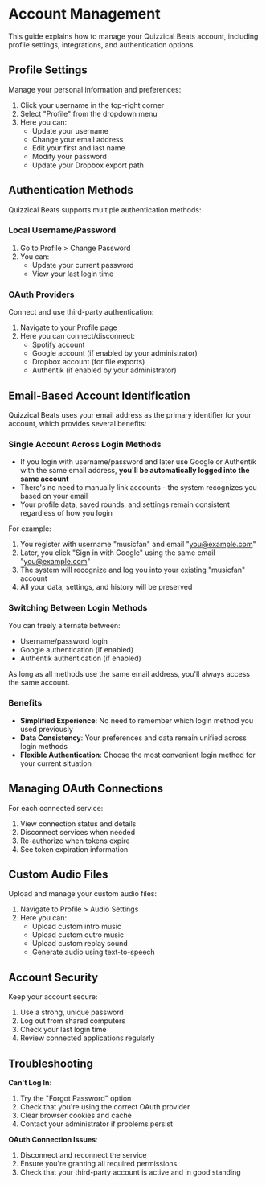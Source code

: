 # Account Management

This guide explains how to manage your Quizzical Beats account, including profile settings, integrations, and authentication options.

## Profile Settings

Manage your personal information and preferences:

1. Click your username in the top-right corner
2. Select "Profile" from the dropdown menu
3. Here you can:
   - Update your username
   - Change your email address
   - Edit your first and last name
   - Modify your password
   - Update your Dropbox export path

## Authentication Methods

Quizzical Beats supports multiple authentication methods:

### Local Username/Password

1. Go to Profile > Change Password
2. You can:
   - Update your current password
   - View your last login time

### OAuth Providers

Connect and use third-party authentication:

1. Navigate to your Profile page
2. Here you can connect/disconnect:
   - Spotify account
   - Google account (if enabled by your administrator)
   - Dropbox account (for file exports)
   - Authentik (if enabled by your administrator)

## Email-Based Account Identification

Quizzical Beats uses your email address as the primary identifier for your account, which provides several benefits:

### Single Account Across Login Methods

- If you login with username/password and later use Google or Authentik with the same email address, **you'll be automatically logged into the same account**
- There's no need to manually link accounts - the system recognizes you based on your email
- Your profile data, saved rounds, and settings remain consistent regardless of how you login

For example:
1. You register with username "musicfan" and email "you@example.com"
2. Later, you click "Sign in with Google" using the same email "you@example.com" 
3. The system will recognize and log you into your existing "musicfan" account
4. All your data, settings, and history will be preserved

### Switching Between Login Methods

You can freely alternate between:
- Username/password login
- Google authentication (if enabled)
- Authentik authentication (if enabled)

As long as all methods use the same email address, you'll always access the same account.

### Benefits

- **Simplified Experience**: No need to remember which login method you used previously
- **Data Consistency**: Your preferences and data remain unified across login methods
- **Flexible Authentication**: Choose the most convenient login method for your current situation

## Managing OAuth Connections

For each connected service:

1. View connection status and details
2. Disconnect services when needed
3. Re-authorize when tokens expire
4. See token expiration information

## Custom Audio Files

Upload and manage your custom audio files:

1. Navigate to Profile > Audio Settings
2. Here you can:
   - Upload custom intro music
   - Upload custom outro music
   - Upload custom replay sound
   - Generate audio using text-to-speech

## Account Security

Keep your account secure:

1. Use a strong, unique password
2. Log out from shared computers
3. Check your last login time
4. Review connected applications regularly

## Troubleshooting

**Can't Log In**:
1. Try the "Forgot Password" option
2. Check that you're using the correct OAuth provider
3. Clear browser cookies and cache
4. Contact your administrator if problems persist

**OAuth Connection Issues**:
1. Disconnect and reconnect the service
2. Ensure you're granting all required permissions
3. Check that your third-party account is active and in good standing